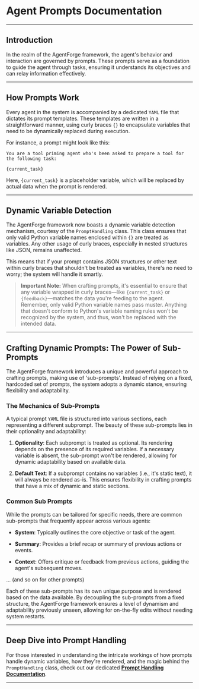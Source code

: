 # Agent Prompts Documentation

---

## Introduction

In the realm of the AgentForge framework, the agent's behavior and interaction are governed by prompts. These prompts serve as a foundation to guide the agent through tasks, ensuring it understands its objectives and can relay information effectively.

---

## How Prompts Work

Every agent in the system is accompanied by a dedicated `YAML` file that dictates its prompt templates. These templates are written in a straightforward manner, using curly braces `{}` to encapsulate variables that need to be dynamically replaced during execution.

For instance, a prompt might look like this:
```
You are a tool priming agent who's been asked to prepare a tool for the following task:

{current_task}
```
Here, `{current_task}` is a placeholder variable, which will be replaced by actual data when the prompt is rendered.

---

## Dynamic Variable Detection

The AgentForge framework now boasts a dynamic variable detection mechanism, courtesy of the `PromptHandling` class. This class ensures that only valid Python variable names enclosed within `{}` are treated as variables. Any other usage of curly braces, especially in nested structures like JSON, remains unaffected.

This means that if your prompt contains JSON structures or other text within curly braces that shouldn't be treated as variables, there's no need to worry; the system will handle it smartly.

>**Important Note:** When crafting prompts, it's essential to ensure that any variable wrapped in curly braces—like `{current_task}` or `{feedback}`—matches the data you're feeding to the agent. Remember, only valid Python variable names pass muster. Anything that doesn't conform to Python's variable naming rules won't be recognized by the system, and thus, won't be replaced with the intended data.

---

## Crafting Dynamic Prompts: The Power of Sub-Prompts

The AgentForge framework introduces a unique and powerful approach to crafting prompts, making use of 'sub-prompts'. Instead of relying on a fixed, hardcoded set of prompts, the system adopts a dynamic stance, ensuring flexibility and adaptability.


### **The Mechanics of Sub-Prompts**

A typical prompt `YAML` file is structured into various sections, each representing a different subprompt. The beauty of these sub-prompts lies in their optionality and adaptability:

1. **Optionality**: Each subprompt is treated as optional. Its rendering depends on the presence of its required variables. If a necessary variable is absent, the sub-prompt won't be rendered, allowing for dynamic adaptability based on available data.

2. **Default Text**: If a subprompt contains no variables (i.e., it's static text), it will always be rendered as-is. This ensures flexibility in crafting prompts that have a mix of dynamic and static sections.

### **Common Sub Prompts**

While the prompts can be tailored for specific needs, there are common sub-prompts that frequently appear across various agents:

- **System**: Typically outlines the core objective or task of the agent.
  
- **Summary**: Provides a brief recap or summary of previous actions or events.
  
- **Context**: Offers critique or feedback from previous actions, guiding the agent's subsequent moves.
  
... (and so on for other prompts)

Each of these sub-prompts has its own unique purpose and is rendered based on the data available. By decoupling the sub-prompts from a fixed structure, the AgentForge framework ensures a level of dynamism and adaptability previously unseen, allowing for on-the-fly edits without needing system restarts.

---

## Deep Dive into Prompt Handling

For those interested in understanding the intricate workings of how prompts handle dynamic variables, how they're rendered, and the magic behind the `PromptHandling` class, check out our dedicated [**Prompt Handling Documentation**](PromptHandling.md).

---
